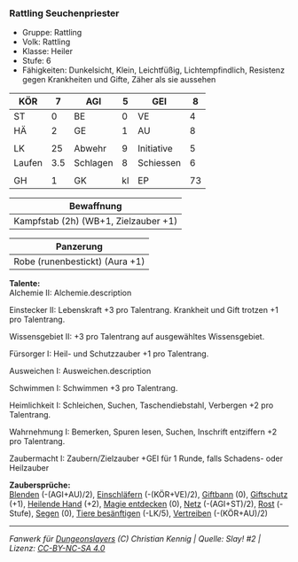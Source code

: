 ### Rattling Seuchenpriester  
- Gruppe: Rattling  
- Volk: Rattling  
- Klasse: Heiler  
- Stufe: 6  
- Fähigkeiten: Dunkelsicht, Klein, Leichtfüßig, Lichtempfindlich, Resistenz gegen Krankheiten und Gifte, Zäher als sie aussehen  


| KÖR | 7 | AGI | 5 | GEI | 8 |
| --- | --- | --- | --- | --- | --- |
| ST | 0 | BE | 0 | VE | 4 |
| HÄ | 2 | GE | 1 | AU | 8 |
|  |  |  |  |  |  |
| LK | 25 | Abwehr | 9 | Initiative | 5 |
| Laufen | 3.5 | Schlagen | 8 | Schiessen | 6 |
|  |  |  |  |  |  |
| GH | 1 | GK | kl | EP | 73 |


| Bewaffnung |
| --- |
| Kampfstab (2h) (WB+1, Zielzauber +1) |


| Panzerung |
| --- |
| Robe (runenbestickt) (Aura +1) |


**Talente:**  
Alchemie II: Alchemie.description

Einstecker II: Lebenskraft +3 pro Talentrang. Krankheit und Gift trotzen +1 pro Talentrang.

Wissensgebiet II: +3 pro Talentrang auf ausgewähltes Wissensgebiet.

Fürsorger I: Heil- und Schutzzauber +1 pro Talentrang.

Ausweichen I: Ausweichen.description

Schwimmen I: Schwimmen +3 pro Talentrang.

Heimlichkeit I: Schleichen, Suchen, Taschendiebstahl, Verbergen +2 pro Talentrang.

Wahrnehmung I: Bemerken, Spuren lesen, Suchen, Inschrift entziffern +2 pro Talentrang.

Zaubermacht I: Zaubern/Zielzauber +GEI für 1 Runde, falls Schadens- oder Heilzauber


**Zaubersprüche:**  
[Blenden](/grw/zauber/blenden.md) (-(AGI+AU)/2), [Einschläfern](/grw/zauber/einschlaefern.md) (-(KÖR+VE)/2), [Giftbann](/grw/zauber/giftbann.md) (0), [Giftschutz](/grw/zauber/giftschutz.md) (+1), [Heilende Hand](/grw/zauber/heilende-hand.md) (+2), [Magie entdecken](/grw/zauber/magie-entdecken.md) (0), [Netz](/grw/zauber/netz.md) (-(AGI+ST)/2), [Rost](/grw/zauber/rost.md) (-Stufe), [Segen](/grw/zauber/segen.md) (0), [Tiere besänftigen](/grw/zauber/tiere-besaenftigen.md) (-LK/5), [Vertreiben](/grw/zauber/vertreiben.md) (-(KÖR+AU)/2)




___
*Fanwerk für [Dungeonslayers](https://www.dungeonslayers.net/) (C) Christian Kennig | Quelle: Slay! #2 | Lizenz: [CC-BY-NC-SA 4.0](https://creativecommons.org/licenses/by-nc-sa/4.0/deed.de)*